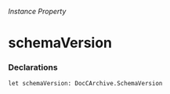 *Instance Property*

# schemaVersion

### Declarations

```
let schemaVersion: DocCArchive.SchemaVersion
```

